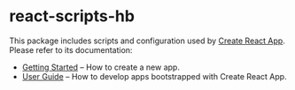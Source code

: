# react-scripts-hb

This package includes scripts and configuration used by [Create React App](https://github.com/linhaobin/create-react-app-hb).<br>
Please refer to its documentation:

* [Getting Started](https://github.com/linhaobin/create-react-app-hb/blob/master/README.md#getting-started) – How to create a new app.
* [User Guide](https://github.com/linhaobin/create-react-app-hb/blob/master/packages/react-scripts/template/README.md) – How to develop apps bootstrapped with Create React App.
